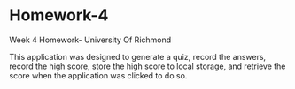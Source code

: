 # Homework-4
Week 4 Homework- University Of Richmond

This application was designed to generate a quiz, record the answers, record the high score, store the high score to local storage, and retrieve the score when the application was clicked to do so.  